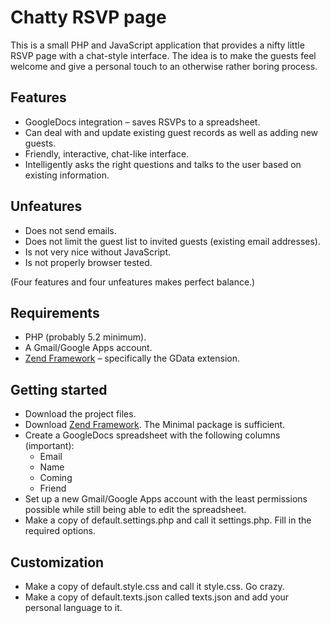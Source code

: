 # Chatty RSVP page

This is a small PHP and JavaScript application that provides a nifty little RSVP page with a chat-style interface. The idea is to make the guests feel welcome and give a personal touch to an otherwise rather boring process.

## Features

* GoogleDocs integration – saves RSVPs to a spreadsheet.
* Can deal with and update existing guest records as well as adding new guests.
* Friendly, interactive, chat-like interface.
* Intelligently asks the right questions and talks to the user based on existing information.

## Unfeatures

* Does not send emails.
* Does not limit the guest list to invited guests (existing email addresses).
* Is not very nice without JavaScript.
* Is not properly browser tested.

(Four features and four unfeatures makes perfect balance.)

## Requirements

* PHP (probably 5.2 minimum).
* A Gmail/Google Apps account.
* [Zend Framework](http://framework.zend.com/) – specifically the GData extension.

## Getting started

* Download the project files.
* Download [Zend Framework](http://framework.zend.com/download/current/). The Minimal package is sufficient.
* Create a GoogleDocs spreadsheet with the following columns (important):
  * Email
  * Name
  * Coming
  * Friend
* Set up a new Gmail/Google Apps account with the least permissions possible while still being able to edit the spreadsheet.
* Make a copy of default.settings.php and call it settings.php. Fill in the required options.

## Customization

* Make a copy of default.style.css and call it style.css. Go crazy.
* Make a copy of default.texts.json called texts.json and add your personal language to it.
